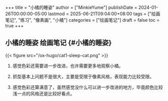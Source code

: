 +++
title = "小橘的睡姿"
author = ["MinkieYume"]
publishDate = 2024-01-26T00:00:00-05:00
lastmod = 2025-06-21T09:04:00+08:00
tags = ["绘画笔记", "练习", "像素画", "小橘"]
categories = ["绘画笔记"]
draft = false
toc = true
+++

## 小橘的睡姿 <span class="tag"><span class="____">绘画笔记</span></span> {#小橘的睡姿}

{{< figure src="/ox-hugo/cat1-sleep-cat.png" >}}

1.  感觉色彩还需要进一步改进，也许需要更多地观察小橘。

2.  抓型基本上问题不是很大，主要是受限于像素风格，表现能力比较受限。

3.  感觉色彩还算满意了，虽然感觉没什么可以进一步改进的地方，毕竟颜色比较浅一点的风格还是比较好看点。
